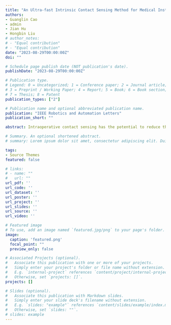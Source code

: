 ```yaml
---
title: "An Ultra-fast Intrinsic Contact Sensing Method for Medical Instruments with Arbitrary Shape"
authors:
- Guanglin Cao
- admin
- Jian Hu
- Hongbin Liu
# author_notes:
# - "Equal contribution"
# - "Equal contribution"
date: "2023-08-29T00:00:00Z"
doi: ""

# Schedule page publish date (NOT publication's date).
publishDate: "2023-08-29T00:00:00Z"

# Publication type.
# Legend: 0 = Uncategorized; 1 = Conference paper; 2 = Journal article;
# 3 = Preprint / Working Paper; 4 = Report; 5 = Book; 6 = Book section;
# 7 = Thesis; 8 = Patent
publication_types: ["2"]

# Publication name and optional abbreviated publication name.
publication: "IEEE Robotics and Automation Letters"
publication_short: ""

abstract: Intraoperative contact sensing has the potential to reduce the risk of surgical errors and enhance manipulation capabilities for medical robots, particularly in contact force control. Current intrinsic force sensing (IFS) methods are limited in application to medical instruments with arbitrary shape, due to high computational time and reliance on surface equations. This study presents an ultra-fast IFS method that uses multiple planes to establish surface geometry descriptions. The method can reduce high-order contact mechanical models that need to be solved iteratively to a set of linear equations, and calculate contact location analytically. In addition, a robot motion control approach based on the contact sensing method is proposed to maintain stable contact force and regulate the probe's orientation for robotic ultrasound systems (RUSS). Experimental results show that the contact sensing method is robust to friction and can achieve a mean ($\pm$SD) displacement error of 1.04$\pm$0.43 mm in contact location with computational time less than 1 ms. The system has been evaluated on a phantom with sinusoidal motion. To the best of our knowledge, this is the first study to validate adaptiveness of RUSS under dynamic conditions. The results demonstrated that the system exhibits comparable manipulation capabilities to human operators with only force sensing, indicating a high level of adaptiveness.

# Summary. An optional shortened abstract.
# summary: Lorem ipsum dolor sit amet, consectetur adipiscing elit. Duis posuere tellus ac convallis placerat. Proin tincidunt magna sed ex sollicitudin condimentum.

tags:
- Source Themes
featured: false

# links:
# - name: ""
#   url: ""
url_pdf: ''
url_code: ''
url_dataset: ''
url_poster: ''
url_project: ''
url_slides: ''
url_source: ''
url_video: ''

# Featured image
# To use, add an image named `featured.jpg/png` to your page's folder. 
image:
  caption: 'featured.png'
  focal_point: ""
  preview_only: false

# Associated Projects (optional).
#   Associate this publication with one or more of your projects.
#   Simply enter your project's folder or file name without extension.
#   E.g. `internal-project` references `content/project/internal-project/index.md`.
#   Otherwise, set `projects: []`.
projects: []

# Slides (optional).
#   Associate this publication with Markdown slides.
#   Simply enter your slide deck's filename without extension.
#   E.g. `slides: "example"` references `content/slides/example/index.md`.
#   Otherwise, set `slides: ""`.
# slides: example
---
```


